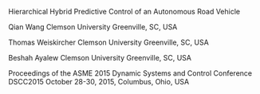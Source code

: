 Hierarchical Hybrid Predictive Control of an Autonomous Road Vehicle

Qian Wang
Clemson University
Greenville, SC, USA

Thomas Weiskircher
Clemson University
Greenville, SC, USA

Beshah Ayalew
Clemson University
Greenville, SC, USA

Proceedings of the ASME 2015 Dynamic Systems and Control Conference
DSCC2015
October 28-30, 2015, Columbus, Ohio, USA
